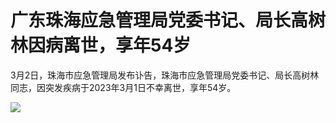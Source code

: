 # 广东珠海应急管理局党委书记、局长高树林因病离世，享年54岁

3月2日，珠海市应急管理局发布讣告，珠海市应急管理局党委书记、局长高树林同志，因突发疾病于2023年3月1日不幸离世，享年54岁。

![](https://inews.gtimg.com/om_bt/OUtogVbqeCheUXcdgLU3FkS9Y-iVH834aZ2xwBHQEnp24AA/1000)

